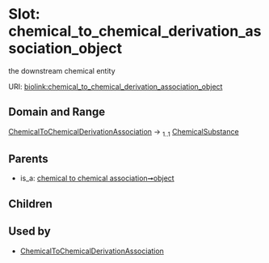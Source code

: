 
# Slot: chemical_to_chemical_derivation_association_object


the downstream chemical entity

URI: [biolink:chemical_to_chemical_derivation_association_object](https://w3id.org/biolink/vocab/chemical_to_chemical_derivation_association_object)


## Domain and Range

[ChemicalToChemicalDerivationAssociation](ChemicalToChemicalDerivationAssociation.md) &#8594;  <sub>1..1</sub> [ChemicalSubstance](ChemicalSubstance.md)

## Parents

 *  is_a: [chemical to chemical association➞object](chemical_to_chemical_association_object.md)

## Children


## Used by

 * [ChemicalToChemicalDerivationAssociation](ChemicalToChemicalDerivationAssociation.md)
